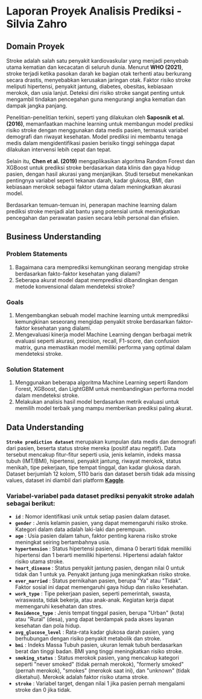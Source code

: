 # Laporan Proyek Analisis Prediksi - Silvia Zahro

## Domain Proyek

Stroke adalah salah satu penyakit kardiovaskular yang menjadi penyebab utama kematian dan kecacatan di seluruh dunia. Menurut **WHO (2021)**, stroke terjadi ketika pasokan darah ke bagian otak terhenti atau berkurang secara drastis, menyebabkan kerusakan jaringan otak. Faktor risiko stroke meliputi hipertensi, penyakit jantung, diabetes, obesitas, kebiasaan merokok, dan usia lanjut. Deteksi dini risiko stroke sangat penting untuk mengambil tindakan pencegahan guna mengurangi angka kematian dan dampak jangka panjang.

Penelitian-penelitian terkini, seperti yang dilakukan oleh **Saposnik et al. (2016)**, memanfaatkan machine learning untuk membangun model prediksi risiko stroke dengan menggunakan data medis pasien, termasuk variabel demografi dan riwayat kesehatan. Model prediksi ini membantu tenaga medis dalam mengidentifikasi pasien berisiko tinggi sehingga dapat dilakukan intervensi lebih cepat dan tepat.

Selain itu, **Chen et al. (2019)** mengaplikasikan algoritma Random Forest dan XGBoost untuk prediksi stroke berdasarkan data klinis dan gaya hidup pasien, dengan hasil akurasi yang menjanjikan. Studi tersebut menekankan pentingnya variabel seperti tekanan darah, kadar glukosa, BMI, dan kebiasaan merokok sebagai faktor utama dalam meningkatkan akurasi model.

Berdasarkan temuan-temuan ini, penerapan machine learning dalam prediksi stroke menjadi alat bantu yang potensial untuk meningkatkan pencegahan dan perawatan pasien secara lebih personal dan efisien.

## Business Understanding

### Problem Statements
1. Bagaimana cara memprediksi kemungkinan seorang mengidap stroke berdasarkan fakto-faktor kesehatan yang dialami?
2. Seberapa akurat model dapat memprediksi dibandingkan dengan metode konvensional dalam mendeteksi stroke?

### Goals
1. Mengembangkan sebuah model machine learning untuk memprediksi kemungkinan seseorang mengidap penyakit stroke berdasarkan faktor-faktor kesehatan yang dialami.
2. Mengevaluasi kinerja model Machine Learning dengan berbagai metrik evaluasi seperti akurasi, precision, recall, F1-score, dan confusion matrix, guna memastikan model memiliki performa yang optimal dalam mendeteksi stroke.

### Solution Statement
1. Menggunakan beberapa algoritma Machine Learning seperti Random Forest, XGBoost, dan LightGBM untuk membandingkan performa model dalam mendeteksi stroke.
2. Melakukan analisis hasil model berdasarkan metrik evaluasi untuk memilih model terbaik yang mampu memberikan prediksi paling akurat.

## Data Understanding
**`Stroke prediction dataset`** merupakan kumpulan data medis dan demografi dari pasien, beserta status stroke mereka (positif atau negatif). Data tersebut mencakup fitur-fitur seperti usia, jenis kelamin, indeks massa tubuh (IMT/BMI), hipertensi, penyakit jantung, riwayat merokok, status menikah, tipe pekerjaan, tipe tempat tinggal, dan kadar glukosa darah. Dataset berjumlah 12 kolom, 5110 baris dan dataset bersih tidak ada missing values, dataset ini diambil dari platform **[Kaggle](https://www.kaggle.com/datasets/fedesoriano/stroke-prediction-dataset)**.

### Variabel-variabel pada dataset prediksi penyakit stroke adalah sebagai berikut:
- **`id`** : Nomor identifikasi unik untuk setiap pasien dalam dataset.
- **`gender`** : Jenis kelamin pasien, yang dapat memengaruhi risiko stroke. Kategori dalam data adalah laki-laki dan perempuan.
- **`age`** : Usia pasien dalam tahun, faktor penting karena risiko stroke meningkat seiring bertambahnya usia.
- **`hypertension`** : Status hipertensi pasien, dimana 0 berarti tidak memiliki hipertensi dan 1 berarti memiliki hipertensi. Hipertensi adalah faktor risiko utama stroke.
- **`heart_disease`** : Status penyakit jantung pasien, dengan nilai 0 untuk tidak dan 1 untuk ya. Penyakit jantung juga meningkatkan risiko stroke.
- **`ever_married`** : Status pernikahan pasien, berupa "Ya" atau "Tidak". Faktor sosial ini dapat memengaruhi gaya hidup dan risiko kesehatan.
- **`work_type`** : Tipe pekerjaan pasien, seperti pemerintah, swasta, wiraswasta, tidak bekerja, atau anak-anak. Kegiatan kerja dapat memengaruhi kesehatan dan stres.
- **`Residence_type`** : Jenis tempat tinggal pasien, berupa "Urban" (kota) atau "Rural" (desa), yang dapat berdampak pada akses layanan kesehatan dan pola hidup.
- **`avg_glucose_level`** : Rata-rata kadar glukosa darah pasien, yang berhubungan dengan risiko penyakit metabolik dan stroke.
- **`bmi`** : Indeks Massa Tubuh pasien, ukuran lemak tubuh berdasarkan berat dan tinggi badan. BMI yang tinggi meningkatkan risiko stroke.
- **`smoking_status`** : Status merokok pasien, yang mencakup kategori seperti "never smoked" (tidak pernah merokok), "formerly smoked" (pernah merokok), "smokes" (merokok saat ini), dan "unknown" (tidak diketahui). Merokok adalah faktor risiko utama stroke.
- **`stroke`** : Variabel target, dengan nilai 1 jika pasien pernah mengalami stroke dan 0 jika tidak.
